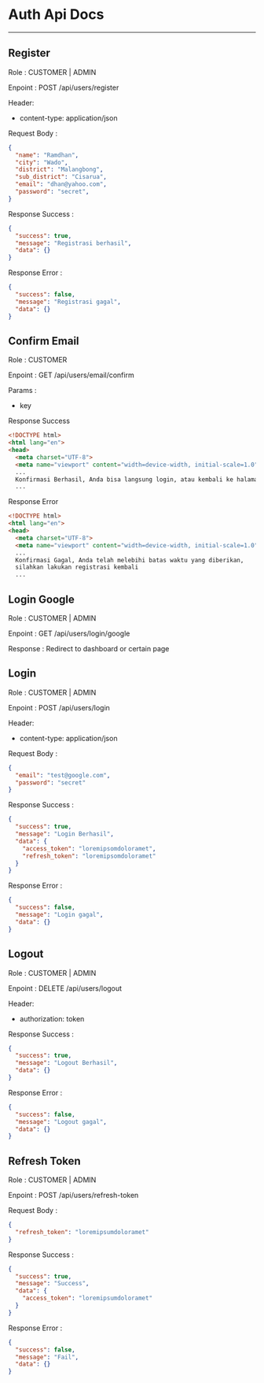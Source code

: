 # Auth Api Docs

<hr/>

## Register

Role : CUSTOMER | ADMIN

Enpoint : POST /api/users/register

Header: 
- content-type: application/json

Request Body :
```json
{
  "name": "Ramdhan",
  "city": "Wado",
  "district": "Malangbong",
  "sub_district": "Cisarua",
  "email": "dhan@yahoo.com",
  "password": "secret",
}
```

Response Success :
```json
{
  "success": true,
  "message": "Registrasi berhasil",
  "data": {}
}
```

Response Error :
```json
{
  "success": false,
  "message": "Registrasi gagal",
  "data": {}
}
```

## Confirm Email
Role : CUSTOMER

Enpoint : GET /api/users/email/confirm

Params :
- key

Response Success
```html
<!DOCTYPE html>
<html lang="en">
<head>
  <meta charset="UTF-8">
  <meta name="viewport" content="width=device-width, initial-scale=1.0">
  ...
  Konfirmasi Berhasil, Anda bisa langsung login, atau kembali ke halaman sebelunya
  ...
```

Response Error
```html
<!DOCTYPE html>
<html lang="en">
<head>
  <meta charset="UTF-8">
  <meta name="viewport" content="width=device-width, initial-scale=1.0">
  ...
  Konfirmasi Gagal, Anda telah melebihi batas waktu yang diberikan, 
  silahkan lakukan registrasi kembali
  ...
```


## Login Google

Role : CUSTOMER | ADMIN

Enpoint : GET /api/users/login/google

Response : Redirect to dashboard or certain page


## Login

Role : CUSTOMER | ADMIN

Enpoint : POST /api/users/login

Header: 
- content-type: application/json

Request Body :
```json
{
  "email": "test@google.com",
  "password": "secret"
}
```

Response Success :
```json
{
  "success": true,
  "message": "Login Berhasil",
  "data": {
    "access_token": "loremipsomdoloramet",
    "refresh_token": "loremipsomdoloramet"
  }
}
```

Response Error : 
```json
{
  "success": false,
  "message": "Login gagal",
  "data": {}
}
```


## Logout

Role : CUSTOMER | ADMIN

Enpoint : DELETE /api/users/logout

Header: 
- authorization: token

Response Success :
```json
{
  "success": true,
  "message": "Logout Berhasil",
  "data": {}
}
```

Response Error : 
```json
{
  "success": false,
  "message": "Logout gagal",
  "data": {}
}
```

## Refresh Token

Role : CUSTOMER | ADMIN

Enpoint : POST /api/users/refresh-token

Request Body : 

```json
{
  "refresh_token": "loremipsumdoloramet"
}
```
Response Success :
```json
{
  "success": true,
  "message": "Success",
  "data": {
    "access_token": "loremipsumdoloramet"
  }
}
```

Response Error : 
```json
{
  "success": false,
  "message": "Fail",
  "data": {}
}
```